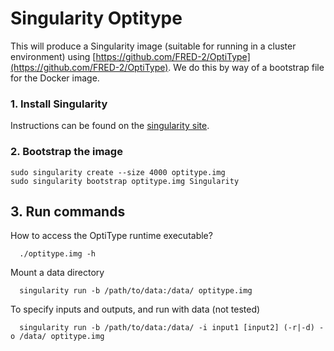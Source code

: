 # Singularity Optitype 

This will produce a Singularity image (suitable for running in a cluster environment) using [https://github.com/FRED-2/OptiType](https://github.com/FRED-2/OptiType). We do this by way of a bootstrap file for the Docker image.


### 1. Install Singularity

Instructions can be found on the [singularity site](https://singularityware.github.io).


### 2. Bootstrap the image


    sudo singularity create --size 4000 optitype.img
    sudo singularity bootstrap optitype.img Singularity


## 3. Run commands

How to access the OptiType runtime executable?


      ./optitype.img -h


Mount a data directory

      
      singularity run -b /path/to/data:/data/ optitype.img


To specify inputs and outputs, and run with data (not tested)


      singularity run -b /path/to/data:/data/ -i input1 [input2] (-r|-d) -o /data/ optitype.img



